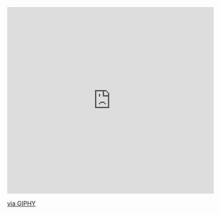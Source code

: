 <iframe src="https://giphy.com/embed/Y0zTJ7VrKo9P2" width="480" height="434" frameBorder="0" class="giphy-embed" allowFullScreen></iframe><p><a href="https://giphy.com/gifs/animated-3d-animal-Y0zTJ7VrKo9P2">via GIPHY</a></p>
